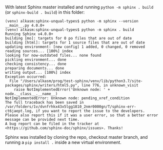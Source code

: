 With latest Sphinx master installed and running `python -m sphinx . build` (or `sphinx-build . build`) in this folder:

```
(venv) alkasm:sphinx-unqual-types$ python -m sphinx --version
__main__.py 4.0.0+
(venv) alkasm:sphinx-unqual-types$ python -m sphinx . build
Running Sphinx v4.0.0+
building [mo]: targets for 0 po files that are out of date
building [html]: targets for 1 source files that are out of date
updating environment: [new config] 1 added, 0 changed, 0 removed
reading sources... [100%] index                                                                                                                               
looking for now-outdated files... none found
pickling environment... done
checking consistency... done
preparing documents... done
writing output... [100%] index                                                                                                                                
Exception occurred:
  File "/Users/alkasm/prog/test-sphinx/venv/lib/python3.7/site-packages/sphinx/writers/html5.py", line 776, in unknown_visit
    raise NotImplementedError('Unknown node: ' + node.__class__.__name__)
NotImplementedError: Unknown node: pending_xref_condition
The full traceback has been saved in /var/folders/1v/dvnfrhkx43x5lgg1810_2nmr0000gn/T/sphinx-err-ct6jaept.log, if you want to report the issue to the developers.
Please also report this if it was a user error, so that a better error message can be provided next time.
A bug report can be filed in the tracker at <https://github.com/sphinx-doc/sphinx/issues>. Thanks!
```

Sphinx was installed by cloning the repo, checkout master branch, and running a `pip install .` inside a new virtual environment.
